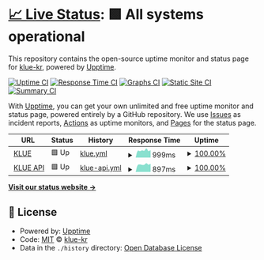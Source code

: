 # [📈 Live Status](https://uptime.klue.kr): <!--live status--> **🟩 All systems operational**

This repository contains the open-source uptime monitor and status page for [klue-kr](https://uptime.klue.kr), powered by [Upptime](https://github.com/upptime/upptime).

[![Uptime CI](https://github.com/klue-kr/klue-uptime/workflows/Uptime%20CI/badge.svg)](https://github.com/klue-kr/klue-uptime/actions?query=workflow%3A%22Uptime+CI%22)
[![Response Time CI](https://github.com/klue-kr/klue-uptime/workflows/Response%20Time%20CI/badge.svg)](https://github.com/klue-kr/klue-uptime/actions?query=workflow%3A%22Response+Time+CI%22)
[![Graphs CI](https://github.com/klue-kr/klue-uptime/workflows/Graphs%20CI/badge.svg)](https://github.com/klue-kr/klue-uptime/actions?query=workflow%3A%22Graphs+CI%22)
[![Static Site CI](https://github.com/klue-kr/klue-uptime/workflows/Static%20Site%20CI/badge.svg)](https://github.com/klue-kr/klue-uptime/actions?query=workflow%3A%22Static+Site+CI%22)
[![Summary CI](https://github.com/klue-kr/klue-uptime/workflows/Summary%20CI/badge.svg)](https://github.com/klue-kr/klue-uptime/actions?query=workflow%3A%22Summary+CI%22)

With [Upptime](https://upptime.js.org), you can get your own unlimited and free uptime monitor and status page, powered entirely by a GitHub repository. We use [Issues](https://github.com/klue-kr/klue-uptime/issues) as incident reports, [Actions](https://github.com/klue-kr/klue-uptime/actions) as uptime monitors, and [Pages](https://uptime.klue.kr) for the status page.

<!--start: status pages-->
<!-- This summary is generated by Upptime (https://github.com/upptime/upptime) -->
<!-- Do not edit this manually, your changes will be overwritten -->
<!-- prettier-ignore -->
| URL | Status | History | Response Time | Uptime |
| --- | ------ | ------- | ------------- | ------ |
| <img alt="" src="https://icons.duckduckgo.com/ip3/klue.kr.ico" height="13"> [KLUE](https://klue.kr) | 🟩 Up | [klue.yml](https://github.com/klue-kr/klue-uptime/commits/HEAD/history/klue.yml) | <details><summary><img alt="Response time graph" src="./graphs/klue/response-time-week.png" height="20"> 999ms</summary><br><a href="https://klue-kr.github.io/klue-uptime/history/klue"><img alt="Response time 928" src="https://img.shields.io/endpoint?url=https%3A%2F%2Fraw.githubusercontent.com%2Fklue-kr%2Fklue-uptime%2FHEAD%2Fapi%2Fklue%2Fresponse-time.json"></a><br><a href="https://klue-kr.github.io/klue-uptime/history/klue"><img alt="24-hour response time 1037" src="https://img.shields.io/endpoint?url=https%3A%2F%2Fraw.githubusercontent.com%2Fklue-kr%2Fklue-uptime%2FHEAD%2Fapi%2Fklue%2Fresponse-time-day.json"></a><br><a href="https://klue-kr.github.io/klue-uptime/history/klue"><img alt="7-day response time 999" src="https://img.shields.io/endpoint?url=https%3A%2F%2Fraw.githubusercontent.com%2Fklue-kr%2Fklue-uptime%2FHEAD%2Fapi%2Fklue%2Fresponse-time-week.json"></a><br><a href="https://klue-kr.github.io/klue-uptime/history/klue"><img alt="30-day response time 945" src="https://img.shields.io/endpoint?url=https%3A%2F%2Fraw.githubusercontent.com%2Fklue-kr%2Fklue-uptime%2FHEAD%2Fapi%2Fklue%2Fresponse-time-month.json"></a><br><a href="https://klue-kr.github.io/klue-uptime/history/klue"><img alt="1-year response time 919" src="https://img.shields.io/endpoint?url=https%3A%2F%2Fraw.githubusercontent.com%2Fklue-kr%2Fklue-uptime%2FHEAD%2Fapi%2Fklue%2Fresponse-time-year.json"></a></details> | <details><summary><a href="https://klue-kr.github.io/klue-uptime/history/klue">100.00%</a></summary><a href="https://klue-kr.github.io/klue-uptime/history/klue"><img alt="All-time uptime 100.00%" src="https://img.shields.io/endpoint?url=https%3A%2F%2Fraw.githubusercontent.com%2Fklue-kr%2Fklue-uptime%2FHEAD%2Fapi%2Fklue%2Fuptime.json"></a><br><a href="https://klue-kr.github.io/klue-uptime/history/klue"><img alt="24-hour uptime 100.00%" src="https://img.shields.io/endpoint?url=https%3A%2F%2Fraw.githubusercontent.com%2Fklue-kr%2Fklue-uptime%2FHEAD%2Fapi%2Fklue%2Fuptime-day.json"></a><br><a href="https://klue-kr.github.io/klue-uptime/history/klue"><img alt="7-day uptime 100.00%" src="https://img.shields.io/endpoint?url=https%3A%2F%2Fraw.githubusercontent.com%2Fklue-kr%2Fklue-uptime%2FHEAD%2Fapi%2Fklue%2Fuptime-week.json"></a><br><a href="https://klue-kr.github.io/klue-uptime/history/klue"><img alt="30-day uptime 100.00%" src="https://img.shields.io/endpoint?url=https%3A%2F%2Fraw.githubusercontent.com%2Fklue-kr%2Fklue-uptime%2FHEAD%2Fapi%2Fklue%2Fuptime-month.json"></a><br><a href="https://klue-kr.github.io/klue-uptime/history/klue"><img alt="1-year uptime 100.00%" src="https://img.shields.io/endpoint?url=https%3A%2F%2Fraw.githubusercontent.com%2Fklue-kr%2Fklue-uptime%2FHEAD%2Fapi%2Fklue%2Fuptime-year.json"></a></details>
| <img alt="" src="https://icons.duckduckgo.com/ip3/api-external.klue.kr.ico" height="13"> [KLUE API](https://api-external.klue.kr/api/health) | 🟩 Up | [klue-api.yml](https://github.com/klue-kr/klue-uptime/commits/HEAD/history/klue-api.yml) | <details><summary><img alt="Response time graph" src="./graphs/klue-api/response-time-week.png" height="20"> 897ms</summary><br><a href="https://klue-kr.github.io/klue-uptime/history/klue-api"><img alt="Response time 849" src="https://img.shields.io/endpoint?url=https%3A%2F%2Fraw.githubusercontent.com%2Fklue-kr%2Fklue-uptime%2FHEAD%2Fapi%2Fklue-api%2Fresponse-time.json"></a><br><a href="https://klue-kr.github.io/klue-uptime/history/klue-api"><img alt="24-hour response time 971" src="https://img.shields.io/endpoint?url=https%3A%2F%2Fraw.githubusercontent.com%2Fklue-kr%2Fklue-uptime%2FHEAD%2Fapi%2Fklue-api%2Fresponse-time-day.json"></a><br><a href="https://klue-kr.github.io/klue-uptime/history/klue-api"><img alt="7-day response time 897" src="https://img.shields.io/endpoint?url=https%3A%2F%2Fraw.githubusercontent.com%2Fklue-kr%2Fklue-uptime%2FHEAD%2Fapi%2Fklue-api%2Fresponse-time-week.json"></a><br><a href="https://klue-kr.github.io/klue-uptime/history/klue-api"><img alt="30-day response time 846" src="https://img.shields.io/endpoint?url=https%3A%2F%2Fraw.githubusercontent.com%2Fklue-kr%2Fklue-uptime%2FHEAD%2Fapi%2Fklue-api%2Fresponse-time-month.json"></a><br><a href="https://klue-kr.github.io/klue-uptime/history/klue-api"><img alt="1-year response time 842" src="https://img.shields.io/endpoint?url=https%3A%2F%2Fraw.githubusercontent.com%2Fklue-kr%2Fklue-uptime%2FHEAD%2Fapi%2Fklue-api%2Fresponse-time-year.json"></a></details> | <details><summary><a href="https://klue-kr.github.io/klue-uptime/history/klue-api">100.00%</a></summary><a href="https://klue-kr.github.io/klue-uptime/history/klue-api"><img alt="All-time uptime 99.99%" src="https://img.shields.io/endpoint?url=https%3A%2F%2Fraw.githubusercontent.com%2Fklue-kr%2Fklue-uptime%2FHEAD%2Fapi%2Fklue-api%2Fuptime.json"></a><br><a href="https://klue-kr.github.io/klue-uptime/history/klue-api"><img alt="24-hour uptime 100.00%" src="https://img.shields.io/endpoint?url=https%3A%2F%2Fraw.githubusercontent.com%2Fklue-kr%2Fklue-uptime%2FHEAD%2Fapi%2Fklue-api%2Fuptime-day.json"></a><br><a href="https://klue-kr.github.io/klue-uptime/history/klue-api"><img alt="7-day uptime 100.00%" src="https://img.shields.io/endpoint?url=https%3A%2F%2Fraw.githubusercontent.com%2Fklue-kr%2Fklue-uptime%2FHEAD%2Fapi%2Fklue-api%2Fuptime-week.json"></a><br><a href="https://klue-kr.github.io/klue-uptime/history/klue-api"><img alt="30-day uptime 99.90%" src="https://img.shields.io/endpoint?url=https%3A%2F%2Fraw.githubusercontent.com%2Fklue-kr%2Fklue-uptime%2FHEAD%2Fapi%2Fklue-api%2Fuptime-month.json"></a><br><a href="https://klue-kr.github.io/klue-uptime/history/klue-api"><img alt="1-year uptime 99.99%" src="https://img.shields.io/endpoint?url=https%3A%2F%2Fraw.githubusercontent.com%2Fklue-kr%2Fklue-uptime%2FHEAD%2Fapi%2Fklue-api%2Fuptime-year.json"></a></details>

<!--end: status pages-->

[**Visit our status website →**](https://klue-kr.github.io/klue-uptime)

## 📄 License

- Powered by: [Upptime](https://github.com/upptime/upptime)
- Code: [MIT](./LICENSE) © [klue-kr](https://uptime.klue.kr)
- Data in the `./history` directory: [Open Database License](https://opendatacommons.org/licenses/odbl/1-0/)
